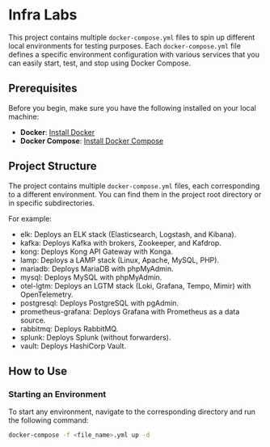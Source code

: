 # Infra Labs

This project contains multiple `docker-compose.yml` files to spin up different local environments for testing purposes.
Each `docker-compose.yml` file defines a specific environment configuration with various services that you can easily start, test, and stop using Docker Compose.

## Prerequisites

Before you begin, make sure you have the following installed on your local machine:

- **Docker**: [Install Docker](https://docs.docker.com/get-docker/)
- **Docker Compose**: [Install Docker Compose](https://docs.docker.com/compose/install/)

## Project Structure

The project contains multiple `docker-compose.yml` files, each corresponding to a different environment. You can find them in the project root directory or in specific subdirectories. 

For example:

- elk: Deploys an ELK stack (Elasticsearch, Logstash, and Kibana).
- kafka: Deploys Kafka with brokers, Zookeeper, and Kafdrop.
- kong: Deploys Kong API Gateway with Konga.
- lamp: Deploys a LAMP stack (Linux, Apache, MySQL, PHP).
- mariadb: Deploys MariaDB with phpMyAdmin.
- mysql: Deploys MySQL with phpMyAdmin.
- otel-lgtm: Deploys an LGTM stack (Loki, Grafana, Tempo, Mimir) with OpenTelemetry.
- postgresql: Deploys PostgreSQL with pgAdmin.
- prometheus-grafana: Deploys Grafana with Prometheus as a data source.
- rabbitmq: Deploys RabbitMQ.
- splunk: Deploys Splunk (without forwarders).
- vault: Deploys HashiCorp Vault.

## How to Use

### Starting an Environment

To start any environment, navigate to the corresponding directory and run the following command:

```bash
docker-compose -f <file_name>.yml up -d
```